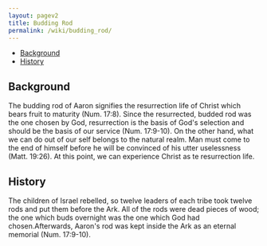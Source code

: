 ```yaml
---
layout: pagev2
title: Budding Rod
permalink: /wiki/budding_rod/
---
```

- [Background](#background)
- [History](#history)

## Background

The budding rod of Aaron signifies the resurrection life of Christ which bears fruit to maturity (Num. 17:8). Since the resurrected, budded rod was the one chosen by God, resurrection is the basis of God's selection and should be the basis of our service (Num. 17:9-10). On the other hand, what we can do out of our self belongs to the natural realm. Man must come to the end of himself before he will be convinced of his utter uselessness (Matt. 19:26). At this point, we can experience Christ as te resurrection life.

## History

The children of Israel rebelled, so twelve leaders of each tribe took twelve rods and put them before the Ark. All of the rods were dead pieces of wood; the one which buds overnight was the one which God had chosen.Afterwards, Aaron's rod was kept inside the Ark as an eternal memorial (Num. 17:9-10).